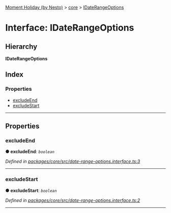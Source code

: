 [Moment Holiday (by Nesto)](../README.md) > [core](../modules/core.md) > [IDateRangeOptions](../interfaces/core.idaterangeoptions.md)

# Interface: IDateRangeOptions

## Hierarchy

**IDateRangeOptions**

## Index

### Properties

* [excludeEnd](core.idaterangeoptions.md#excludeend)
* [excludeStart](core.idaterangeoptions.md#excludestart)

---

## Properties

<a id="excludeend"></a>

###  excludeEnd

**● excludeEnd**: *`boolean`*

*Defined in [packages/core/src/date-range-options.interface.ts:3](https://github.com/nesto-software/moment-holiday/blob/c39e49d/packages/core/src/date-range-options.interface.ts#L3)*

___
<a id="excludestart"></a>

###  excludeStart

**● excludeStart**: *`boolean`*

*Defined in [packages/core/src/date-range-options.interface.ts:2](https://github.com/nesto-software/moment-holiday/blob/c39e49d/packages/core/src/date-range-options.interface.ts#L2)*

___

